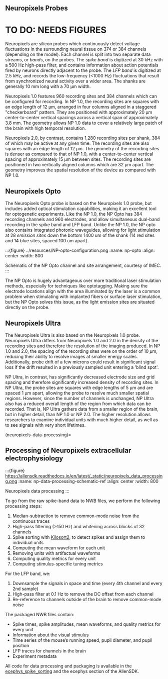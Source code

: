 ## Neuropixels Probes

# TO DO: NEEDS FIGURES

Neuropixels are silicon probes which continuously detect voltage fluctuations in the surrounding neural tissue on 374 or 384 channels (depending on the model). Each channel is split into two separate data streams, or *bands*, on the probes. The *spike band* is digitized at 30 kHz with a 500 Hz high-pass filter, and contains information about action potentials fired by neurons directly adjacent to the probe. The *LFP band* is digitized at 2.5 kHz, and records the low-frequency (<1000 Hz) fluctuations that result from synchronized neural activity over a wider area. The shanks are generally 10 mm long with a 70 µm width.

Neuropixels 1.0 features 960 recording sites and 384 channels which can be configured for recording. In NP 1.0, the recording sites are squares with an edge length of 12 µm, arranged in four columns aligned in a staggered "checkerboard" pattern. They are positioned with approximately 20 µm center-to-center vertical spacings across a vertical span of approximately 3.8 mm. The geometry allows NP 1.0 data to cover a relatively large patch of the brain with high temporal resolution.

Neuropixels 2.0, by contrast, contains 1,280 recording sites per shank, 384 of which may be active at any given time. The recording sites are also squares with an edge length of 12 µm. The geometry of the recording sites is denser as compared to that of NP 1.0, with a center-to-center vertical spacing of approximately 15 µm between sites. The recording sites are positioned in two vertically aligned columns which are 32 µm apart. The geometry improves the spatial resolution of the device as compared with NP 1.0.

## Neuropixels Opto

The Neuropixels Opto probe is based on the Neuropixels 1.0 probe, but includes added optical stimulation capabilities, making it an excellent tool for optogenetic experiments. Like the NP 1.0, the NP Opto has 384 recording channels and 960 electrodes, and allow simultaneous dual-band recording in the spike band and LFP band. Unlike the NP 1.0, the NP opto also contains integrated photonic waveguides, allowing for light stimulation at 28 *emission sites* down the bottom 1400 um of the shank (14 red sites and 14 blue sites, spaced 100 um apart).

:::{figure} ../resources/NP-opto-configuration.png
:name: np-opto
:align: center
:width: 800

Schematic of the NP Opto channel and site arrangement, courtesy of IMEC.
:::

The NP Opto is hugely advantageous over more traditional laser stimulation methods, especially for techniques like optotagging. Making sure the electrode locations align with the area illuminated by the laser is a common problem when stimulating with implanted fibers or surface laser stimulation, but the NP Opto solves this issue, as the light emission sites are situated directly on the probe.

## Neuropixels Ultra

The Neuropixels Ultra is also based on the Neuropixels 1.0 probe. Neuropixels Ultra differs from Neuropixels 1.0 and 2.0 in the density of the recording sites and therefore the resolution of the imaging produced. In NP 1.0 and 2.0, the spacing of the recording sites were on the order of 10 $\mu$m, reducing their ability to resolve images at smaller energy scales. Additionally, probe drift of a few microns could result in significant signal loss if the drift resulted in a previously sampled unit entering a 'blind spot'.

NP Ultra, in contrast, has significantly decreased electrode size and grid spacing and therefore significantly increased density of recording sites. In NP Ultra, the probe sites are squares with edge lengths of 5 µm and are spaced 1 µm apart, allowing the probe to resolve much smaller spatial regions. However, since the number of channels is unchanged, NP Ultra also has a reduced overall length of the region from which data can be recorded. That is, NP Ultra gathers data from a smaller region of the brain, but in higher detail, than NP 1.0 or NP 2.0. The higher resolution allows researchers to examine individual units with much higher detail, as well as to see signals with very short lifetimes.

(neuropixels-data-processing)=
## Processing of Neuropixels extracellular electrophysiology

:::{figure} https://allensdk.readthedocs.io/en/latest/_static/neuropixels_data_processing.png
:name: np-data-processing-schematic-ref
:align: center
:width: 800

Neuropixels data processing
:::

To go from the raw spike-band data to NWB files, we perform the following processing steps:

1. Median-subtraction to remove common-mode noise from the continuous traces
2. High-pass filtering (>150 Hz) and whitening across blocks of 32 channels
3. Spike sorting with [Kilosort2](https://github.com/MouseLand/Kilosort), to
   detect spikes and assign them to individual units
4. Computing the mean waveform for each unit
5. Removing units with artifactual waveforms
6. Computing quality metrics for every unit
7. Computing stimulus-specific tuning metrics

For the LFP band, we:

1. Downsample the signals in space and time (every 4th channel and every 2nd sample)
2. High-pass filter at 0.1 Hz to remove the DC offset from each channel
3. Re-reference to channels outside of the brain to remove common-mode noise

The packaged NWB files contain:

* Spike times, spike amplitudes, mean waveforms, and quality metrics for every unit
* Information about the visual stimulus
* Time series of the mouse’s running speed, pupil diameter, and pupil position
* LFP traces for channels in the brain
* Experiment metadata

All code for data processing and packaging is available in the
[ecephys_spike_sorting](https://github.com/alleninstitute/ecephys_spike_sorting)
and the ecephys section of the AllenSDK.
